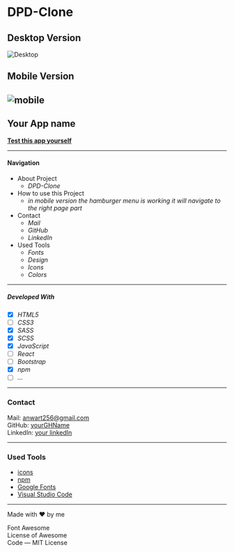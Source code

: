 # DPD-Clone
## Desktop Version 
![Desktop](./src/images/readme-desktop.gif)
## Mobile Version
![mobile](./src/images/readme-mobile.gif)
-----------
## Your App name

**[Test this app yourself](https://atakriti.github.io/dpd-clone/)**

---

#### Navigation

- About Project
  - _DPD-Clone_
- How to use this Project
  - _in mobile version the hamburger menu is working it will navigate to the right page part_
- Contact
  - _Mail_
  - _GitHub_
  - _LinkedIn_
- Used Tools
  - _Fonts_
  - _Design_
  - _Icons_
  - _Colors_

---


##### Developed With

- [x] _HTML5_
- [ ] _CSS3_
- [x] _SASS_
- [x] _SCSS_
- [x] _JavaScript_
- [ ] _React_
- [ ] _Bootstrap_
- [x] _npm_
- [ ] _..._

---

### Contact

Mail: <anwart256@gmail.com><br>
GitHub: [yourGHName](https://github.com/atakriti)<br>
LinkedIn: [your linkedIn](#)

---

### Used Tools

- [icons](https://www.fontawesome.com/)
- [npm](https://www.npmjs.com/)
- [Google Fonts](https://fonts.google.com/)
- [Visual Studio Code](https://code.visualstudio.com/)

---

Made with ❤️ by me

Font Awesome <br>
License of Awesome <br>
Code — MIT License